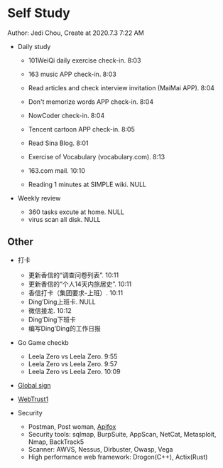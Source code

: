 # Self Study

Author: Jedi Chou, Create at 2020.7.3 7:22 AM

* Daily study
  * 101WeiQi daily exercise check-in. 8:03
  * 163 music APP check-in. 8:03
  * Read articles and check interview invitation (MaiMai APP). 8:04
  * Don't memorize words APP check-in. 8:04
  * NowCoder check-in. 8:04
  * Tencent cartoon APP check-in. 8:05
  * Read Sina Blog. 8:01
  * Exercise of Vocabulary (vocabulary.com). 8:13

  * 163.com mail. 10:10
  * Reading 1 minutes at SIMPLE wiki. NULL

* Weekly review
  * 360 tasks excute at home. NULL
  * virus scan all disk. NULL

## Other

* 打卡
  * 更新香信的“调查问卷列表”. 10:11
  * 更新香信的“个人14天内旅居史”. 10:11
  * 香信打卡（集团要求-上班）. 10:11
  * Ding’Ding上班卡. NULL
  * 微信接龙. 10:12
  * Ding’Ding下班卡
  * 编写Ding’Ding的工作日报

* Go Game checkb
  * Leela Zero vs Leela Zero. 9:55
  * Leela Zero vs Leela Zero. 9:57
  * Leela Zero vs Leela Zero. 10:09

* [Global sign](https://www.ssl.com.tw/Products/other-certificate-products/PersonalDigitalIDs_Certificates.asp)
* [WebTrust1](https://www.sslbuyer.com/index.php?option=com_content&view=article&id=125:web-trust-for-ca-seal&catid=25&Itemid=2595 )

* Security
  * Postman, Post woman, [Apifox](https://www.apifox.cn/)
  * Security tools: sqlmap, BurpSuite, AppScan, NetCat, Metasploit, Nmap, BackTrack5
  * Scanner: AWVS, Nessus, Dirbuster, Owasp, Vega
  * High performance web framework: Drogon(C++), Actix(Rust)
